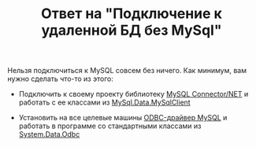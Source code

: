 ﻿---
title: "Ответ на \"Подключение к удаленной БД без MySql\""
se.owner.user_id: 240512
se.owner.display_name: "MSDN.WhiteKnight"
se.owner.link: "https://ru.stackoverflow.com/users/240512/msdn-whiteknight"
se.answer_id: 962882
se.question_id: 962835
se.post_type: answer
se.score: 0
se.is_accepted: True
---
<p>Нельзя подключиться к MySQL совсем без ничего. Как минимум, вам нужно сделать что-то из этого:</p>

<ul>
<li><p>Подключить к своему проекту библиотеку <a href="https://dev.mysql.com/downloads/connector/net/" rel="nofollow noreferrer">MySQL Connector/NET</a> и работать с ее классами из <a href="https://dev.mysql.com/doc/connector-net/en/connector-net-ref-mysqlclient.html" rel="nofollow noreferrer">MySql.Data.MySqlClient</a></p></li>
<li><p>Установить на все целевые машины <a href="https://dev.mysql.com/downloads/connector/odbc/" rel="nofollow noreferrer">ODBC-драйвер MySQL</a> и работать в программе со стандартными классами из <a href="https://docs.microsoft.com/ru-ru/dotnet/api/system.data.odbc?view=netcore-2.2" rel="nofollow noreferrer">System.Data.Odbc</a></p></li>
</ul>
